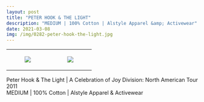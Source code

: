 ```yaml
---
layout: post
title: "PETER HOOK & THE LIGHT"
description: "MEDIUM | 100% Cotton | Alstyle Apparel &amp; Activewear"
date: 2021-03-08
img: /img/0282-peter-hook-the-light.jpg
---
```




<table style="width:100%;"><tr><td style="vertical-align:top;">
      <figure class="tmblr-full" data-orig-height="2048" data-orig-width="1365" data-orig-src="https://concertshirts.netlify.app/shirts/0282/0282-01.jpg"><img src="https://64.media.tumblr.com/7cf93359d17e219ed3a13fba80b561c2/fb4831aea2e15fd2-13/s540x810/85cf87b1b2c3fe8d09527f0830c44353814ac6a9.jpg" data-orig-height="2048" data-orig-width="1365" data-orig-src="https://concertshirts.netlify.app/shirts/0282/0282-01.jpg"/></figure></td>
    <td style="vertical-align:top;">
      <figure class="tmblr-full" data-orig-height="2048" data-orig-width="1365" data-orig-src="https://concertshirts.netlify.app/shirts/0282/0282-02.jpg"><img src="https://64.media.tumblr.com/2e82d718efc933f6a6a043113a11d243/fb4831aea2e15fd2-44/s540x810/3a33b808c9dfb610d8c3093bd52b6982f3d39fda.jpg" data-orig-height="2048" data-orig-width="1365" data-orig-src="https://concertshirts.netlify.app/shirts/0282/0282-02.jpg"/></figure></td>
  </tr></table><p>
  Peter Hook &amp; The Light | A Celebration of Joy Division: North American Tour 2011<br/>MEDIUM | 100% Cotton | Alstyle Apparel &amp; Activewear
</p>

